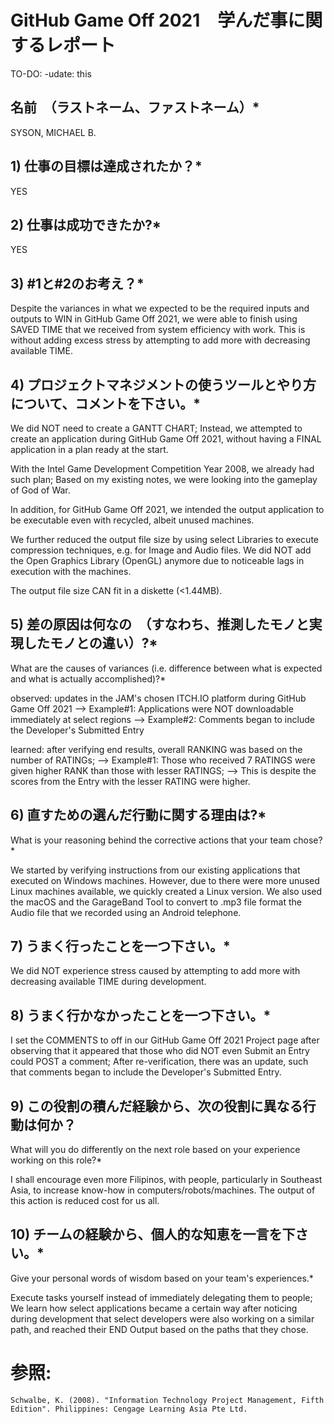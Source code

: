# GitHub Game Off 2021　学んだ事に関するレポート

TO-DO: -udate: this

## 名前　（ラストネーム、ファストネーム）*

SYSON, MICHAEL B.

## 1) 仕事の目標は達成されたか？*

YES

## 2) 仕事は成功できたか?*

YES

## 3) #1と#2のお考え？*

Despite the variances in what we expected to be the required inputs and outputs to WIN in GitHub Game Off 2021, we were able to finish using SAVED TIME that we received from system efficiency with work. This is without adding excess stress by attempting to add more with decreasing available TIME.

## 4) プロジェクトマネジメントの使うツールとやり方について、コメントを下さい。*

We did NOT need to create a GANTT CHART; Instead, we attempted to create an application during GitHub Game Off 2021, without having a FINAL application in a plan ready at the start.

With the Intel Game Development Competition Year 2008, we already had such plan; Based on my existing notes, we were looking into the gameplay of God of War.

In addition, for GitHub Game Off 2021, we intended the output application to be executable even with recycled, albeit unused machines.

We further reduced the output file size by using select Libraries to execute compression techniques, e.g. for Image and Audio files. We did NOT add the Open Graphics Library (OpenGL) anymore due to noticeable lags in execution with the machines.

The output file size CAN fit in a diskette (<1.44MB).

## 5) 差の原因は何なの　（すなわち、推測したモノと実現したモノとの違い）?*

What are the causes of variances (i.e. difference between what is expected and what is actually accomplished)?*

observed: updates in the JAM's chosen ITCH.IO platform during GitHub Game Off 2021
--> Example#1: Applications were NOT downloadable immediately at select regions
--> Example#2: Comments began to include the Developer's Submitted Entry

learned: after verifying end results, overall RANKING was based on the number of RATINGs;
--> Example#1: Those who received 7 RATINGS were given higher RANK than those with lesser RATINGS;
--> This is despite the scores from the Entry with the lesser RATING were higher.

## 6) 直すための選んだ行動に関する理由は?*

What is your reasoning behind the corrective actions that your team chose?*

We started by verifying instructions from our existing applications that executed on Windows machines. However, due to there were more unused Linux machines available, we quickly created a Linux version. We also used the macOS and the GarageBand Tool to convert to .mp3 file format the Audio file that we recorded using an Android telephone.

## 7) うまく行ったことを一つ下さい。*

We did NOT experience stress caused by attempting to add more with decreasing available TIME during development.

## 8) うまく行かなかったことを一つ下さい。*

I set the COMMENTS to off in our GitHub Game Off 2021 Project page after observing that it appeared that those who did NOT even Submit an Entry could POST a comment; After re-verification, there was an update, such that comments began to include the Developer's Submitted Entry.

## 9) この役割の積んだ経験から、次の役割に異なる行動は何か？
What will you do differently on the next role based on your experience working on this role?*

I shall encourage even more Filipinos, with people, particularly in Southeast Asia, to increase know-how in computers/robots/machines. The output of this action is reduced cost for us all.

## 10) チームの経験から、個人的な知恵を一言を下さい。*
Give your personal words of wisdom based on your team's experiences.*

Execute tasks yourself instead of immediately delegating them to people; We learn how select applications became a certain way after noticing during development that select developers were also working on a similar path, and reached their END Output based on the paths that they chose.

# 参照:
    Schwalbe, K. (2008). "Information Technology Project Management, Fifth Edition". Philippines: Cengage Learning Asia Pte Ltd.

